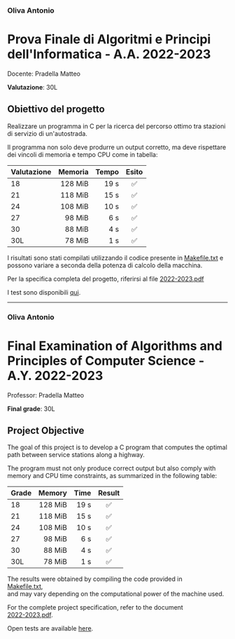 ### Oliva Antonio

# Prova Finale di Algoritmi e Principi dell'Informatica - A.A. 2022-2023
Docente: Pradella Matteo

**Valutazione**: 30L

## Obiettivo del progetto

Realizzare un programma in C per la ricerca del percorso ottimo tra stazioni di servizio di un'autostrada.

Il programma non solo deve produrre un output corretto, ma deve rispettare dei vincoli di memoria e tempo CPU come in tabella:

| Valutazione | Memoria | Tempo |       Esito        |
|-------------|--------:|------:|:------------------:|
| 18          | 128 MiB | 19 s  | :white_check_mark: |
| 21          | 118 MiB | 15 s  | :white_check_mark: |
| 24          | 108 MiB | 10 s  | :white_check_mark: |
| 27          |  98 MiB |  6 s  | :white_check_mark: |
| 30          |  88 MiB |  4 s  | :white_check_mark: |
| 30L         |  78 MiB |  1 s  | :white_check_mark: |

I risultati sono stati compilati utilizzando il codice presente in [Makefile.txt](https://github.com/AntoniooOliva/API/blob/main/Makefile.txt) e possono variare a seconda della potenza di calcolo della macchina.

Per la specifica completa del progetto, riferirsi al file [2022-2023.pdf](https://github.com/AntoniooOliva/API/blob/main/2022-2023.pdf)

I test sono disponibili [qui](https://github.com/AntoniooOliva/API/tree/main/open_tests).

---

### Oliva Antonio

# Final Examination of Algorithms and Principles of Computer Science - A.Y. 2022-2023
Professor: Pradella Matteo

**Final grade**: 30L

## Project Objective

The goal of this project is to develop a C program that computes the optimal path between service stations along a highway.

The program must not only produce correct output but also comply with memory and CPU time constraints, as summarized in the following table:

| Grade | Memory  | Time  |        Result      |
|-------|--------:|------:|:------------------:|
| 18    | 128 MiB | 19 s  | :white_check_mark: |
| 21    | 118 MiB | 15 s  | :white_check_mark: |
| 24    | 108 MiB | 10 s  | :white_check_mark: |
| 27    |  98 MiB |  6 s  | :white_check_mark: |
| 30    |  88 MiB |  4 s  | :white_check_mark: |
| 30L   |  78 MiB |  1 s  | :white_check_mark: |

The results were obtained by compiling the code provided in  
[Makefile.txt](https://github.com/AntoniooOliva/API/blob/main/Makefile.txt),  
and may vary depending on the computational power of the machine used.

For the complete project specification, refer to the document  
[2022-2023.pdf](https://github.com/AntoniooOliva/API/blob/main/2022-2023.pdf).

Open tests are available [here](https://github.com/AntoniooOliva/API/tree/main/open_tests).
